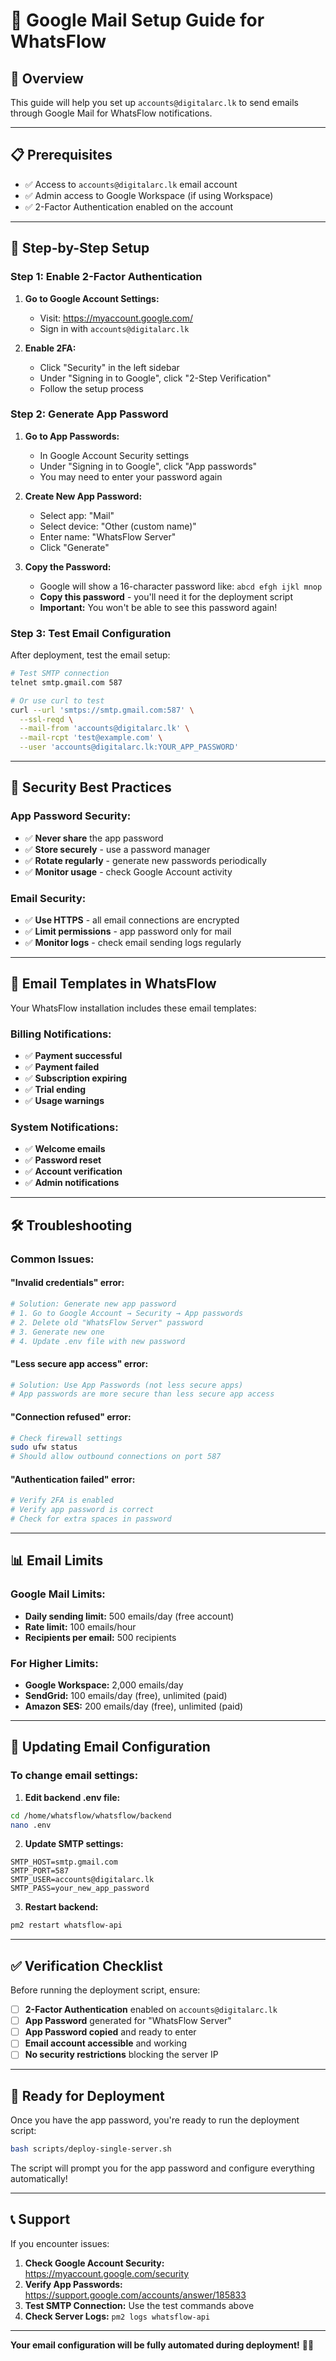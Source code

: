 # 📧 Google Mail Setup Guide for WhatsFlow

## 🎯 Overview

This guide will help you set up `accounts@digitalarc.lk` to send emails through Google Mail for WhatsFlow notifications.

---

## 📋 Prerequisites

- ✅ Access to `accounts@digitalarc.lk` email account
- ✅ Admin access to Google Workspace (if using Workspace)
- ✅ 2-Factor Authentication enabled on the account

---

## 🔧 Step-by-Step Setup

### **Step 1: Enable 2-Factor Authentication**

1. **Go to Google Account Settings:**
   - Visit: https://myaccount.google.com/
   - Sign in with `accounts@digitalarc.lk`

2. **Enable 2FA:**
   - Click "Security" in the left sidebar
   - Under "Signing in to Google", click "2-Step Verification"
   - Follow the setup process

### **Step 2: Generate App Password**

1. **Go to App Passwords:**
   - In Google Account Security settings
   - Under "Signing in to Google", click "App passwords"
   - You may need to enter your password again

2. **Create New App Password:**
   - Select app: "Mail"
   - Select device: "Other (custom name)"
   - Enter name: "WhatsFlow Server"
   - Click "Generate"

3. **Copy the Password:**
   - Google will show a 16-character password like: `abcd efgh ijkl mnop`
   - **Copy this password** - you'll need it for the deployment script
   - **Important:** You won't be able to see this password again!

### **Step 3: Test Email Configuration**

After deployment, test the email setup:

```bash
# Test SMTP connection
telnet smtp.gmail.com 587

# Or use curl to test
curl --url 'smtps://smtp.gmail.com:587' \
  --ssl-reqd \
  --mail-from 'accounts@digitalarc.lk' \
  --mail-rcpt 'test@example.com' \
  --user 'accounts@digitalarc.lk:YOUR_APP_PASSWORD'
```

---

## 🔐 Security Best Practices

### **App Password Security:**
- ✅ **Never share** the app password
- ✅ **Store securely** - use a password manager
- ✅ **Rotate regularly** - generate new passwords periodically
- ✅ **Monitor usage** - check Google Account activity

### **Email Security:**
- ✅ **Use HTTPS** - all email connections are encrypted
- ✅ **Limit permissions** - app password only for mail
- ✅ **Monitor logs** - check email sending logs regularly

---

## 📧 Email Templates in WhatsFlow

Your WhatsFlow installation includes these email templates:

### **Billing Notifications:**
- ✅ **Payment successful**
- ✅ **Payment failed**
- ✅ **Subscription expiring**
- ✅ **Trial ending**
- ✅ **Usage warnings**

### **System Notifications:**
- ✅ **Welcome emails**
- ✅ **Password reset**
- ✅ **Account verification**
- ✅ **Admin notifications**

---

## 🛠️ Troubleshooting

### **Common Issues:**

#### **"Invalid credentials" error:**
```bash
# Solution: Generate new app password
# 1. Go to Google Account → Security → App passwords
# 2. Delete old "WhatsFlow Server" password
# 3. Generate new one
# 4. Update .env file with new password
```

#### **"Less secure app access" error:**
```bash
# Solution: Use App Passwords (not less secure apps)
# App passwords are more secure than less secure app access
```

#### **"Connection refused" error:**
```bash
# Check firewall settings
sudo ufw status
# Should allow outbound connections on port 587
```

#### **"Authentication failed" error:**
```bash
# Verify 2FA is enabled
# Verify app password is correct
# Check for extra spaces in password
```

---

## 📊 Email Limits

### **Google Mail Limits:**
- **Daily sending limit:** 500 emails/day (free account)
- **Rate limit:** 100 emails/hour
- **Recipients per email:** 500 recipients

### **For Higher Limits:**
- **Google Workspace:** 2,000 emails/day
- **SendGrid:** 100 emails/day (free), unlimited (paid)
- **Amazon SES:** 200 emails/day (free), unlimited (paid)

---

## 🔄 Updating Email Configuration

### **To change email settings:**

1. **Edit backend .env file:**
```bash
cd /home/whatsflow/whatsflow/backend
nano .env
```

2. **Update SMTP settings:**
```env
SMTP_HOST=smtp.gmail.com
SMTP_PORT=587
SMTP_USER=accounts@digitalarc.lk
SMTP_PASS=your_new_app_password
```

3. **Restart backend:**
```bash
pm2 restart whatsflow-api
```

---

## ✅ Verification Checklist

Before running the deployment script, ensure:

- [ ] **2-Factor Authentication** enabled on `accounts@digitalarc.lk`
- [ ] **App Password** generated for "WhatsFlow Server"
- [ ] **App Password copied** and ready to enter
- [ ] **Email account accessible** and working
- [ ] **No security restrictions** blocking the server IP

---

## 🎯 Ready for Deployment

Once you have the app password, you're ready to run the deployment script:

```bash
bash scripts/deploy-single-server.sh
```

The script will prompt you for the app password and configure everything automatically!

---

## 📞 Support

If you encounter issues:

1. **Check Google Account Security:** https://myaccount.google.com/security
2. **Verify App Passwords:** https://support.google.com/accounts/answer/185833
3. **Test SMTP Connection:** Use the test commands above
4. **Check Server Logs:** `pm2 logs whatsflow-api`

---

**Your email configuration will be fully automated during deployment!** 📧✅
